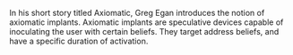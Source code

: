 In his short story titled Axiomatic, Greg Egan introduces the notion of axiomatic implants. Axiomatic implants are speculative devices capable of inoculating the user with certain beliefs. They target address beliefs, and have a specific duration of activation.